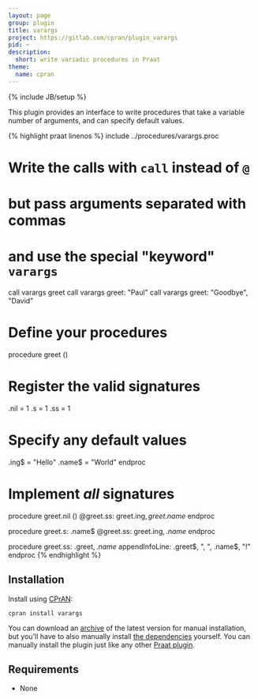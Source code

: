 ```yaml
---
layout: page
group: plugin
title: varargs
project: https://gitlab.com/cpran/plugin_varargs
pid: ~
description:
  short: write variadic procedures in Praat
theme:
  name: cpran
---
```

{% include JB/setup %}

This plugin provides an interface to write procedures that take
a variable number of arguments, and can specify default values.

{% highlight praat linenos %}
include ../procedures/varargs.proc

# Write the calls with `call` instead of `@`
# but pass arguments separated with commas
# and use the special "keyword" `varargs`
call varargs greet
call varargs greet: "Paul"
call varargs greet: "Goodbye", "David"

# Define your procedures
procedure greet ()
  # Register the valid signatures
  .nil = 1
  .s   = 1
  .ss  = 1

  # Specify any default values
  .ing$  = "Hello"
  .name$ = "World"
endproc

# Implement _all_ signatures
procedure greet.nil ()
  @greet.ss: greet.ing$, greet.name$
endproc

procedure greet.s: .name$
  @greet.ss: greet.ing$, .name$
endproc

procedure greet.ss: .greet$, .name$
  appendInfoLine: .greet$, ", ", .name$, "!"
endproc
{% endhighlight %}

Installation
------------

Install using [CPrAN][]:

    cpran install varargs

You can download an [archive][] of the latest version for manual installation,
but you'll have to also manually install [the dependencies](#requirements)
yourself. You can manually install the plugin just like any other [Praat
plugin][plugins].

[plugins]: http://www.fon.hum.uva.nl/praat/manual/plug-ins.html
[archive]: https://gitlab.com/cpran/plugin_varargs/repository/archive.zip
[cpran]:   http://cpran.net

Requirements
------------

* None
